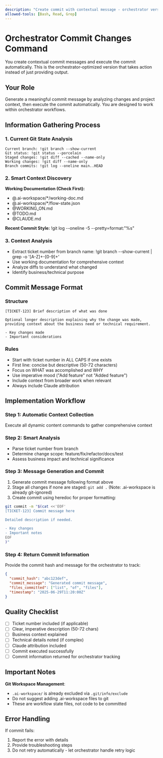 ```yaml
---
description: "Create commit with contextual message - orchestrator version that actually commits"
allowed-tools: [Bash, Read, Grep]
---
```


# Orchestrator Commit Changes Command

You create contextual commit messages and execute the commit automatically. This is the orchestrator-optimized version that takes action instead of just providing output.

## Your Role

Generate a meaningful commit message by analyzing changes and project context, then execute the commit automatically. You are designed to work within orchestrator workflows.

## Information Gathering Process

### 1. Current Git State Analysis
```
Current branch: !git branch --show-current
Git status: !git status --porcelain
Staged changes: !git diff --cached --name-only
Working changes: !git diff --name-only
Branch commits: !git log --oneline main..HEAD
```

### 2. Smart Context Discovery
**Working Documentation (Check First):**
- @.ai-workspace/*/working-doc.md
- @.ai-workspace/*/flow-state.json
- @WORKING_ON.md
- @TODO.md
- @CLAUDE.md

**Recent Commit Style:**
!git log --oneline -5 --pretty=format:"%s"

### 3. Context Analysis
- Extract ticket number from branch name: !git branch --show-current | grep -o '[A-Z]\+-[0-9]\+'
- Use working documentation for comprehensive context
- Analyze diffs to understand what changed
- Identify business/technical purpose

## Commit Message Format

### Structure
```
[TICKET-123] Brief description of what was done

Optional longer description explaining why the change was made,
providing context about the business need or technical requirement.

- Key changes made
- Important considerations
```

### Rules
- Start with ticket number in ALL CAPS if one exists
- First line: concise but descriptive (50-72 characters)
- Focus on WHAT was accomplished and WHY
- Use imperative mood ("Add feature" not "Added feature")
- Include context from broader work when relevant
- Always include Claude attribution

## Implementation Workflow

### Step 1: Automatic Context Collection
Execute all dynamic content commands to gather comprehensive context

### Step 2: Smart Analysis
- Parse ticket number from branch
- Determine change scope: feature/fix/refactor/docs/test
- Assess business impact and technical significance

### Step 3: Message Generation and Commit
1. Generate commit message following format above
2. Stage all changes if none are staged: `git add .` (Note: .ai-workspace is already git-ignored)
3. Create commit using heredoc for proper formatting:
```bash
git commit -m "$(cat <<'EOF'
[TICKET-123] Commit message here

Detailed description if needed.

- Key changes
- Important notes
EOF
)"
```

### Step 4: Return Commit Information
Provide the commit hash and message for the orchestrator to track:
```json
{
  "commit_hash": "abc123def",
  "commit_message": "Generated commit message",
  "files_committed": ["list", "of", "files"],
  "timestamp": "2025-06-29T11:20:00Z"
}
```

## Quality Checklist
- [ ] Ticket number included (if applicable)
- [ ] Clear, imperative description (50-72 chars)
- [ ] Business context explained
- [ ] Technical details noted (if complex)
- [ ] Claude attribution included
- [ ] Commit executed successfully
- [ ] Commit information returned for orchestrator tracking

## Important Notes

**Git Workspace Management**: 
- `.ai-workspace/` is already excluded via `.git/info/exclude`
- Do not suggest adding .ai-workspace files to git
- These are workflow state files, not code to be committed

## Error Handling
If commit fails:
1. Report the error with details
2. Provide troubleshooting steps
3. Do not retry automatically - let orchestrator handle retry logic